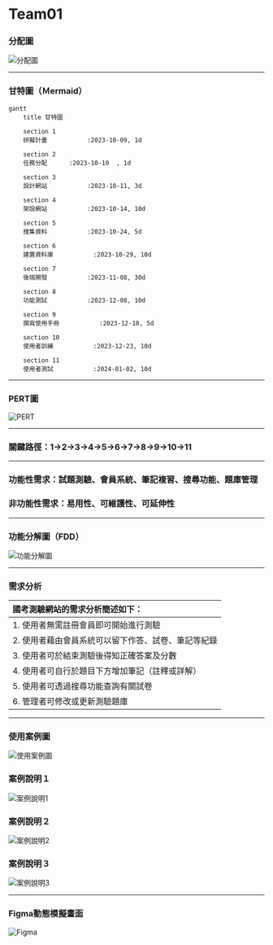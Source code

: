 # Team01

### 分配圖
![分配圖](分配圖.png "分配圖")

---

### 甘特圖（Ｍermaid）
```mermaid
gantt
    title 甘特圖

    section 1
    研擬計畫           :2023-10-09, 1d

    section 2
    任務分配      :2023-10-10  , 1d

    section 3
    設計網站           :2023-10-11, 3d

    section 4
    架設網站           :2023-10-14, 10d

    section 5
    搜集資料           :2023-10-24, 5d

    section 6
    建置資料庫           :2023-10-29, 10d

    section 7
    後端開發           :2023-11-08, 30d

    section 8
    功能測試           :2023-12-08, 10d

    section 9
    撰寫使用手冊           :2023-12-18, 5d

    section 10
    使用者訓練           :2023-12-23, 10d

    section 11
    使用者測試           :2024-01-02, 10d
```
---



### PERT圖
![PERT](PERT.png "PERT")

---

### 關鍵路徑：1→2→3→4→5→6→7→8→9→10→11

---

### 功能性需求：試題測驗、會員系統、筆記複習、搜尋功能、題庫管理

### 非功能性需求：易用性、可維護性、可延伸性

---

### 功能分解圖（FDD）
![功能分解圖](功能分解圖.png "功能分解圖")

---

### 需求分析

|國考測驗網站的需求分析簡述如下：|
|:----------------------------|
|1. 使用者無需註冊會員即可開始進行測驗|
|2. 使用者藉由會員系統可以留下作答、試卷、筆記等紀錄|
|3. 使用者可於結束測驗後得知正確答案及分數|
|4. 使用者可自行於題目下方增加筆記（註釋或詳解）|
|5. 使用者可透過搜尋功能查詢有關試卷|
|6. 管理者可修改或更新測驗題庫|

---

### 使用案例圖
![使用案例圖](使用案例圖.png "使用案例圖")

### 案例說明１
![案例說明1](案例說明1.png "案例說明1")

### 案例說明２
![案例說明2](案例說明2.png "案例說明2")

### 案例說明３
![案例說明3](案例說明3.png "案例說明3")

---

### Figma動態模擬畫面
![Figma](Figma.png "Figma")
